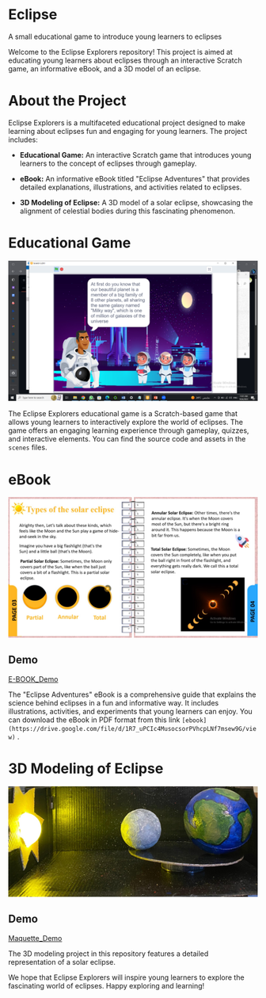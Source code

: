 # Eclipse
A small educational game to introduce young learners to eclipses

Welcome to the Eclipse Explorers repository! This project is aimed at educating young learners about eclipses through an interactive Scratch game, an informative eBook, and a 3D model of an eclipse. 


# About the Project

Eclipse Explorers is a multifaceted educational project designed to make learning about eclipses fun and engaging for young learners. The project includes:

- **Educational Game:** An interactive Scratch game that introduces young learners to the concept of eclipses through gameplay.

- **eBook:** An informative eBook titled "Eclipse Adventures" that provides detailed explanations, illustrations, and activities related to eclipses.

- **3D Modeling of Eclipse:** A 3D model of a solar eclipse, showcasing the alignment of celestial bodies during this fascinating phenomenon.


# Educational Game

![Game Screenshot](game2.png)

The Eclipse Explorers educational game is a Scratch-based game that allows young learners to interactively explore the world of eclipses. The game offers an engaging learning experience through gameplay, quizzes, and interactive elements. You can find the source code and assets in the `scenes` files.

# eBook

![eBook Cover](ebook.jpg)

## Demo
[E-BOOK_Demo](https://www.youtube.com/watch?v=ZmWIdzgJ93o)

The "Eclipse Adventures" eBook is a comprehensive guide that explains the science behind eclipses in a fun and informative way. It includes illustrations, activities, and experiments that young learners can enjoy. You can download the eBook in PDF format from this link `[ebook](https://drive.google.com/file/d/1R7_uPCIc4MusocsorPVhcpLNf7msew9G/view)` .

# 3D Modeling of Eclipse
![Eclipse 3D Model](model.jpg)

## Demo
[Maquette_Demo](https://www.youtube.com/watch?v=R9Ct_5qbNqI)

The 3D modeling project in this repository features a detailed representation of a solar eclipse. 



We hope that Eclipse Explorers will inspire young learners to explore the fascinating world of eclipses. 
Happy exploring and learning!

